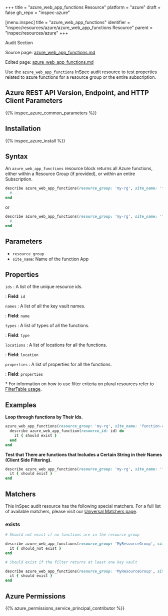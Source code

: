 +++
title = "azure_web_app_functions Resource"
platform = "azure"
draft = false
gh_repo = "inspec-azure"

[menu.inspec]
title = "azure_web_app_functions"
identifier = "inspec/resources/azure/azure_web_app_functions Resource"
parent = "inspec/resources/azure"
+++

<div class="admonition-note">
<p class="admonition-note-title">Audit Section</p>
<div class="admonition-note-text">
<p>Source page: <a href="https://github.com/inspec/inspec-azure/blob/main/docs/resources/azure_web_app_functions.md">azure_web_app_functions.md</a></p>
<p>Edited page: <a href="https://github.com/ianmadd/inspec-azure/blob/im/hugo/docs-chef-io/content/inspec/resources/azure_web_app_functions.md">azure_web_app_functions.md</a></p>
</div>
</div>



Use the `azure_web_app_functions` InSpec audit resource to test properties related to azure functions for a resource group or the entire subscription.

## Azure REST API Version, Endpoint, and HTTP Client Parameters

{{% inspec_azure_common_parameters %}}

## Installation

{{% inspec_azure_install %}}

## Syntax

An `azure_web_app_functions` resource block returns all Azure functions, either within a Resource Group (if provided), or within an entire Subscription.
```ruby
describe azure_web_app_functions(resource_group: 'my-rg', site_name: 'function-app-http') do
  #...
end
```
or
```ruby
describe azure_web_app_functions(resource_group: 'my-rg', site_name: 'function-app-http') do
  #...
end
```

## Parameters

- `resource_group` 
- `site_name`: Name of the function App 

## Properties

`ids`
: A list of the unique resource ids.

: **Field**: `id`

`names`
: A list of all the key vault names.

: **Field**: `name`

`types`
: A list of types of all the functions.

: **Field**: `type`

`locations`
: A list of locations for all the functions.

: **Field**: `location`

`properties`
: A list of properties for all the functions.

: **Field**: `properties`

<superscript>*</superscript> For information on how to use filter criteria on plural resources refer to [FilterTable usage](https://github.com/inspec/inspec/blob/master/dev-docs/filtertable-usage.md).

## Examples

**Loop through functions by Their Ids.**

```ruby
azure_web_app_functions(resource_group: 'my-rg', site_name: 'function-app-http').ids.each do |id|
  describe azure_web_app_function(resource_id: id) do
    it { should exist }
  end
end  
```     
**Test that There are functions that Includes a Certain String in their Names (Client Side Filtering).**

```ruby
describe azure_web_app_functions(resource_group: 'my-rg', site_name: 'function-app-http').where { name.include?('queue') } do
  it { should exist }
end
```    

## Matchers

This InSpec audit resource has the following special matchers. For a full list of available matchers, please visit our [Universal Matchers page](https://www.inspec.io/docs/reference/matchers/).

### exists

```ruby
# Should not exist if no functions are in the resource group

describe azure_web_app_functions(resource_group: 'MyResourceGroup', site_name: 'function-app-http') do
  it { should_not exist }
end

# Should exist if the filter returns at least one key vault

describe azure_web_app_functions(resource_group: 'MyResourceGroup', site_name: 'function-app-http') do
  it { should exist }
end
```

## Azure Permissions

{{% azure_permissions_service_principal_contributor %}}
